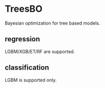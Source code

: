 # TreesBO
Bayesian optimization for tree based models.

## regression
LGBM/XGB/ET/RF are supported.

## classification
LGBM is supported only.